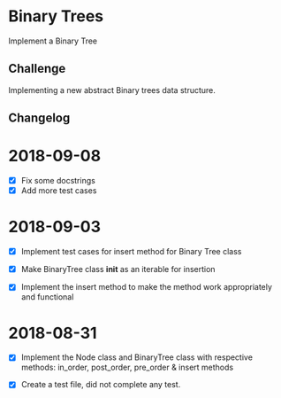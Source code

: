 
#  Binary Trees
Implement a Binary Tree ​

 ## Challenge
Implementing a new abstract Binary trees data structure.


 ## Changelog
 
 2018-09-08
 ======
 - [x] Fix some docstrings
 - [x] Add more test cases 
 
  2018-09-03
 ======
- [x] Implement test cases for insert method for Binary Tree class
- [x] Make BinaryTree class __init__ as an iterable for insertion
- [x] Implement the insert method to make the method work appropriately and functional


 2018-08-31
 ======
- [x] Implement the Node class and BinaryTree class with respective methods: in_order, post_order, pre_order & insert methods
- [x] Create a test file, did not complete any test.


